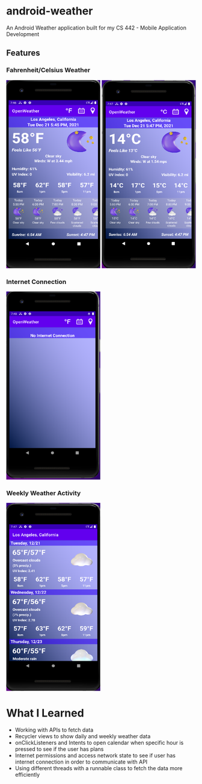 # android-weather
An Android Weather application built for my CS 442 - Mobile Application Development

## Features

### Fahrenheit/Celsius Weather
<p float="left">
  <img src="images/farenheit.png" height="500" width="250">
  <img src="images/celsius.png" height="500" width="250">
</p>

### Internet Connection
<img src="images/nointernet.png" height="500" width="250">

### Weekly Weather Activity
<img src="images/weekly.png" height="500" width="250">

# What I Learned
* Working with APIs to fetch data
* Recycler views to show daily and weekly weather data
* onClickListeners and Intents to open calendar when specific hour is pressed to see if the user has plans
* Internet permissions and access network state to see if user has internet connection in order to communicate with API
* Using different threads with a runnable class to fetch the data more efficiently




